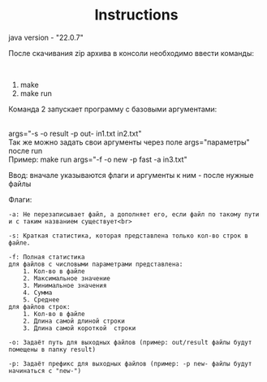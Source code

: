 <h1 align="center">Instructions</h1>

<p>java version - "22.0.7"</p>

<p>После скачивания zip архива в консоли необходимо ввести команды:</p><br>
<ol>
	<li>make</li>
	<li>make run</li>
</ol>
<p>Команда 2 запускает программу с базовыми аргументами:</p><br>
args="-s -o result -p out- in1.txt in2.txt"<br>
Так же можно задать свои аргументы через поле args="параметры" после run<br>
Пример: make run args="-f -o new -p fast -a in3.txt"<br>

Ввод: вначале указываются флаги и аргументы к ним - после нужные файлы<br>

Флаги:<br>

	-a: Не перезаписывает файл, а дополняет его, если файл по такому пути и с таким названием существует<br>
 
	-s: Краткая статистика, которая представлена только кол-во строк в файле.

	-f: Полная статистика 
	для файлов с числовыми параметрами представлена:
		1. Кол-во в файле
		2. Максимальное значение
		3. Минимальное значения
		4. Сумма
		5. Среднее
	для файлов строк:
		1. Кол-во в файле
		2. Длина самой длиной строки
		3. Длина самой короткой	 строки

	-o: Задаёт путь для выходных файлов (пример: out/result файлы будут помещены в папку result)

	-p: Задаёт префикс для выходных файлов (пример: -p new- файлы будут начинаться с "new-")
